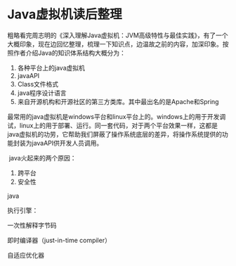 # Java虚拟机读后整理

​	粗略看完周志明的《深入理解Java虚拟机：JVM高级特性与最佳实践》，有了一个大概印象，现在边回忆整理，梳理一下知识点，边温故之前的内容，加深印象。
​        按照作者介绍Java的知识体系结构大概分为：

1. 各种平台上的java虚拟机
2. javaAPI
3. Class文件格式
4. java程序设计语言
5. 来自开源机构和开源社区的第三方类库。其中最出名的是Apache和Spring

​        最常用的java虚拟机是windows平台和linux平台上的。windows上的用于开发调试，linux上的用于部署、运行。同一套代码，对于两个平台效果一样，这都是java虚拟机的功劳，它帮助我们屏蔽了操作系统底层的差异，将操作系统提供的功能封装为javaAPI供开发人员调用。

​	java火起来的两个原因：

1. 跨平台
2. 安全性

java



执行引擎：

一次性解释字节码

即时编译器（just-in-time compiler）

自适应优化器



